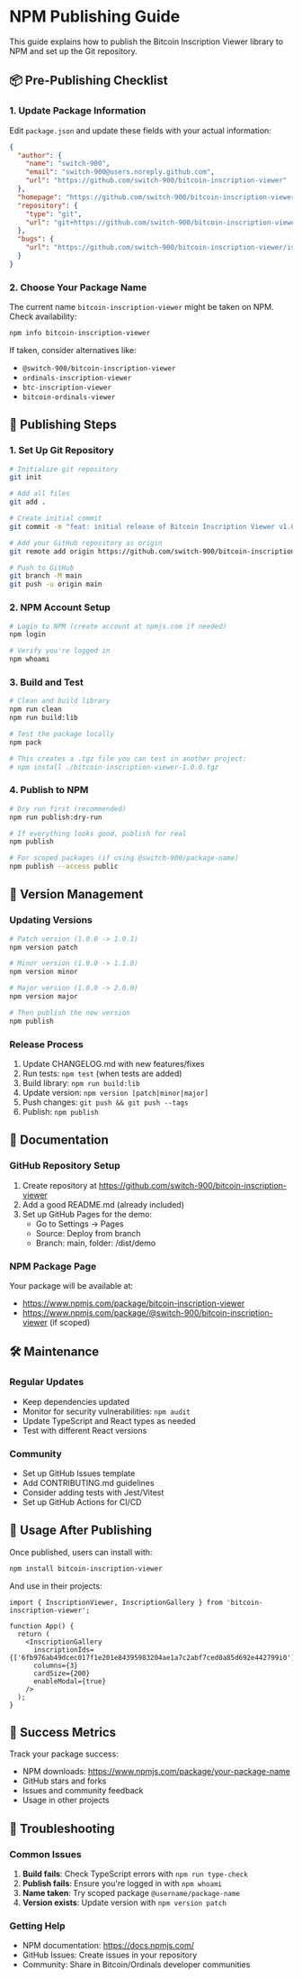 # NPM Publishing Guide

This guide explains how to publish the Bitcoin Inscription Viewer library to NPM and set up the Git repository.

## 📦 Pre-Publishing Checklist

### 1. Update Package Information

Edit `package.json` and update these fields with your actual information:

```json
{
  "author": {
    "name": "switch-900",
    "email": "switch-900@users.noreply.github.com", 
    "url": "https://github.com/switch-900/bitcoin-inscription-viewer"
  },
  "homepage": "https://github.com/switch-900/bitcoin-inscription-viewer#readme",
  "repository": {
    "type": "git",
    "url": "git+https://github.com/switch-900/bitcoin-inscription-viewer.git"
  },
  "bugs": {
    "url": "https://github.com/switch-900/bitcoin-inscription-viewer/issues"
  }
}
```

### 2. Choose Your Package Name

The current name `bitcoin-inscription-viewer` might be taken on NPM. Check availability:

```bash
npm info bitcoin-inscription-viewer
```

If taken, consider alternatives like:
- `@switch-900/bitcoin-inscription-viewer`
- `ordinals-inscription-viewer`
- `btc-inscription-viewer`
- `bitcoin-ordinals-viewer`

## 🚀 Publishing Steps

### 1. Set Up Git Repository

```bash
# Initialize git repository
git init

# Add all files
git add .

# Create initial commit
git commit -m "feat: initial release of Bitcoin Inscription Viewer v1.0.0"

# Add your GitHub repository as origin
git remote add origin https://github.com/switch-900/bitcoin-inscription-viewer.git

# Push to GitHub
git branch -M main
git push -u origin main
```

### 2. NPM Account Setup

```bash
# Login to NPM (create account at npmjs.com if needed)
npm login

# Verify you're logged in
npm whoami
```

### 3. Build and Test

```bash
# Clean and build library
npm run clean
npm run build:lib

# Test the package locally
npm pack

# This creates a .tgz file you can test in another project:
# npm install ./bitcoin-inscription-viewer-1.0.0.tgz
```

### 4. Publish to NPM

```bash
# Dry run first (recommended)
npm run publish:dry-run

# If everything looks good, publish for real
npm publish

# For scoped packages (if using @switch-900/package-name)
npm publish --access public
```

## 🔄 Version Management

### Updating Versions

```bash
# Patch version (1.0.0 -> 1.0.1)
npm version patch

# Minor version (1.0.0 -> 1.1.0)  
npm version minor

# Major version (1.0.0 -> 2.0.0)
npm version major

# Then publish the new version
npm publish
```

### Release Process

1. Update CHANGELOG.md with new features/fixes
2. Run tests: `npm test` (when tests are added)
3. Build library: `npm run build:lib`
4. Update version: `npm version [patch|minor|major]`
5. Push changes: `git push && git push --tags`
6. Publish: `npm publish`

## 📖 Documentation

### GitHub Repository Setup

1. Create repository at https://github.com/switch-900/bitcoin-inscription-viewer
2. Add a good README.md (already included)
3. Set up GitHub Pages for the demo:
   - Go to Settings → Pages
   - Source: Deploy from branch
   - Branch: main, folder: /dist/demo

### NPM Package Page

Your package will be available at:
- https://www.npmjs.com/package/bitcoin-inscription-viewer
- https://www.npmjs.com/package/@switch-900/bitcoin-inscription-viewer (if scoped)

## 🛠️ Maintenance

### Regular Updates

- Keep dependencies updated
- Monitor for security vulnerabilities: `npm audit`
- Update TypeScript and React types as needed
- Test with different React versions

### Community

- Set up GitHub Issues template
- Add CONTRIBUTING.md guidelines
- Consider adding tests with Jest/Vitest
- Set up GitHub Actions for CI/CD

## 📱 Usage After Publishing

Once published, users can install with:

```bash
npm install bitcoin-inscription-viewer
```

And use in their projects:

```tsx
import { InscriptionViewer, InscriptionGallery } from 'bitcoin-inscription-viewer';

function App() {
  return (
    <InscriptionGallery
      inscriptionIds={['6fb976ab49dcec017f1e201e84395983204ae1a7c2abf7ced0a85d692e442799i0']}
      columns={3}
      cardSize={200}
      enableModal={true}
    />
  );
}
```

## 🎯 Success Metrics

Track your package success:
- NPM downloads: https://www.npmjs.com/package/your-package-name
- GitHub stars and forks
- Issues and community feedback
- Usage in other projects

## 🔧 Troubleshooting

### Common Issues

1. **Build fails**: Check TypeScript errors with `npm run type-check`
2. **Publish fails**: Ensure you're logged in with `npm whoami`
3. **Name taken**: Try scoped package `@username/package-name`
4. **Version exists**: Update version with `npm version patch`

### Getting Help

- NPM documentation: https://docs.npmjs.com/
- GitHub Issues: Create issues in your repository
- Community: Share in Bitcoin/Ordinals developer communities
